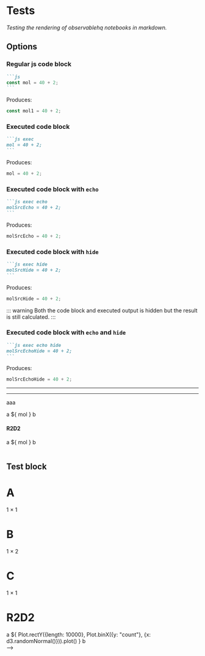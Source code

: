 # Tests

_Testing the rendering of observablehq notebooks in markdown._

## Options

### Regular js code block

````md
```js
const mol = 40 + 2;
```
````

Produces:

```js
const mol1 = 40 + 2;
```

### Executed code block

````md
```js exec
mol = 40 + 2;
```
````

Produces:
```js exec
mol = 40 + 2;
```

### Executed code block with `echo`

````md
```js exec echo
molSrcEcho = 40 + 2;
```
````

Produces:
```js exec echo
molSrcEcho = 40 + 2;
```

### Executed code block with `hide`

````md
```js exec hide
molSrcHide = 40 + 2;
```
````

Produces:
```js exec hide
molSrcHide = 40 + 2;
```

::: warning
Both the code block and executed output is hidden but the result is still calculated.
:::

### Executed code block with `echo` and `hide`

````md
```js exec echo hide
molSrcEchoHide = 40 + 2;
```
````

Produces:
```js exec echo hide
molSrcEchoHide = 40 + 2;
```

---

---

<!-- ### Hidden code block

````md
```js hide
mol = 40 + 2;
```
````

Produces:

```js hide
mol = 40 + 2;
```
...nothing...

3. js echo

```js echo
molEcho = 39 + 3;
```

4. js hidden

```js hidden
molHidden = 38 + 4;
```



<!-- a ${ Plot.rectY({length: 10000}, Plot.binX({y: "count"}, {x: d3.randomNormal()})).plot() } b -->

aaa

a ${ mol } b

<div class="card grid-colspan-2">
  <h4>R2D2</h4>
  a ${ mol } b
</div>

```js
```

## Test block

<div id="observablehq-main">
    <div class="grid grid-cols-2">
        <div class="card"><h1>A</h1>1 × 1</div>
        <div class="card grid-rowspan-2"><h1>B</h1>1 × 2</div>
        <div class="card"><h1>C</h1>1 × 1</div>
        <div class="card grid-colspan-2">
            <h1>R2D2</h1>
            a ${ Plot.rectY({length: 10000}, Plot.binX({y: "count"}, {x: d3.randomNormal()})).plot() } b
        </div>
    </div>
</div> -->
